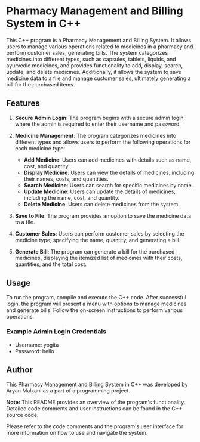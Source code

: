 # Pharmacy Management and Billing System in C++

This C++ program is a Pharmacy Management and Billing System. It allows users to manage various operations related to medicines in a pharmacy and perform customer sales, generating bills. The system categorizes medicines into different types, such as capsules, tablets, liquids, and ayurvedic medicines, and provides functionality to add, display, search, update, and delete medicines. Additionally, it allows the system to save medicine data to a file and manage customer sales, ultimately generating a bill for the purchased items.

## Features

1. **Secure Admin Login**: The program begins with a secure admin login, where the admin is required to enter their username and password.

2. **Medicine Management**: The program categorizes medicines into different types and allows users to perform the following operations for each medicine type:
   - **Add Medicine**: Users can add medicines with details such as name, cost, and quantity.
   - **Display Medicine**: Users can view the details of medicines, including their names, costs, and quantities.
   - **Search Medicine**: Users can search for specific medicines by name.
   - **Update Medicine**: Users can update the details of medicines, including the name, cost, and quantity.
   - **Delete Medicine**: Users can delete medicines from the system.

3. **Save to File**: The program provides an option to save the medicine data to a file.

4. **Customer Sales**: Users can perform customer sales by selecting the medicine type, specifying the name, quantity, and generating a bill.

5. **Generate Bill**: The program can generate a bill for the purchased medicines, displaying the itemized list of medicines with their costs, quantities, and the total cost.

## Usage

To run the program, compile and execute the C++ code. After successful login, the program will present a menu with options to manage medicines and generate bills. Follow the on-screen instructions to perform various operations.

### Example Admin Login Credentials

- Username: yogita
- Password: hello

## Author

This Pharmacy Management and Billing System in C++ was developed by Aryan Malkani as a part of a programming project.

**Note:** This README provides an overview of the program's functionality. Detailed code comments and user instructions can be found in the C++ source code.

Please refer to the code comments and the program's user interface for more information on how to use and navigate the system.
